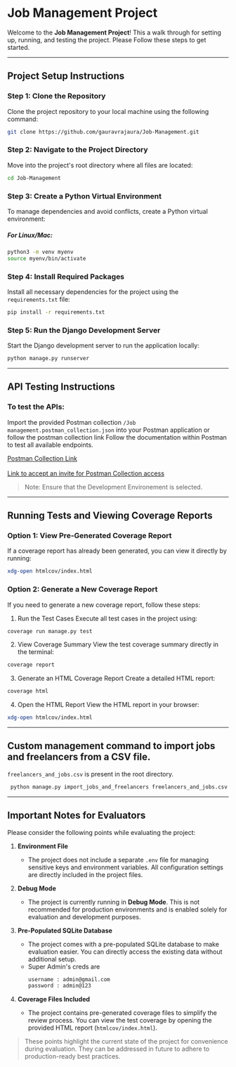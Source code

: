 # Job Management Project

Welcome to the **Job Management Project**! This a walk through for setting up, running, and testing the project. Please Follow these steps to get started.

---

## Project Setup Instructions

### Step 1: Clone the Repository
Clone the project repository to your local machine using the following command:
```bash
git clone https://github.com/gauravrajaura/Job-Management.git
```

### Step 2: Navigate to the Project Directory
Move into the project's root directory where all files are located:
```bash
cd Job-Management
```

### Step 3: Create a Python Virtual Environment
To manage dependencies and avoid conflicts, create a Python virtual environment:
##### For Linux/Mac:
```bash
python3 -m venv myenv
source myenv/bin/activate
```
### Step 4: Install Required Packages
Install all necessary dependencies for the project using the ```requirements.txt``` file:
```bash
pip install -r requirements.txt
```

### Step 5: Run the Django Development Server
Start the Django development server to run the application locally:
```bash
python manage.py runserver
```

---

## API Testing Instructions
### To test the APIs:

Import the provided Postman collection ```/Job management.postman_collection.json``` into your Postman application or follow the postman collection link
Follow the documentation within Postman to test all available endpoints.

[Postman Collection Link](https://assessment-9358.postman.co/workspace/ff4c42e9-f6df-4278-8fa9-c8db354c536c/collection/36416783-d660139c-26c8-45d5-a7e8-e2fa1e25dd92?action=share&source=copy-link&creator=36416783&active-environment=b7be4858-406d-4966-8045-4afc72c78189) <br><br>
[Link to accept an invite for Postman Collection access](https://app.getpostman.com/join-team?invite_code=220c41e8fa5c464de890e90b6335ce88511ea74f3247c978bbdd75cd160f55e5)

> Note: Ensure that the Development Environement is selected.
--- 

## Running Tests and Viewing Coverage Reports
### Option 1: View Pre-Generated Coverage Report
If a coverage report has already been generated, you can view it directly by running:
```bash
xdg-open htmlcov/index.html
```

### Option 2: Generate a New Coverage Report
If you need to generate a new coverage report, follow these steps:

1. Run the Test Cases
Execute all test cases in the project using:
```bash
coverage run manage.py test
```
2. View Coverage Summary
View the test coverage summary directly in the terminal:
```bash
coverage report
```

3. Generate an HTML Coverage Report
Create a detailed HTML report:
```bash
coverage html
```

4. Open the HTML Report
View the HTML report in your browser:
```bash
xdg-open htmlcov/index.html
```
---

##  Custom management command to import jobs and freelancers from a CSV file.

```freelancers_and_jobs.csv``` is present in the root directory.

```bash
 python manage.py import_jobs_and_freelancers freelancers_and_jobs.csv
```

---

## **Important Notes for Evaluators**

Please consider the following points while evaluating the project:

1. **Environment File**  
   - The project does not include a separate `.env` file for managing sensitive keys and environment variables. All configuration settings are directly included in the project files.

2. **Debug Mode**  
   - The project is currently running in **Debug Mode**. This is not recommended for production environments and is enabled solely for evaluation and development purposes.

3. **Pre-Populated SQLite Database**  
   - The project comes with a pre-populated SQLite database to make evaluation easier. You can directly access the existing data without additional setup.
   - Super Admin's creds are
     ```bash
     username : admin@gmail.com
     password : admin@123
     ```
     
4. **Coverage Files Included**  
   - The project contains pre-generated coverage files to simplify the review process. You can view the test coverage by opening the provided HTML report (`htmlcov/index.html`).
     
> These points highlight the current state of the project for convenience during evaluation. They can be addressed in future to adhere to production-ready best practices.
